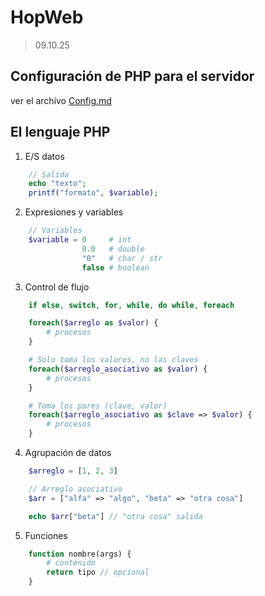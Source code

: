 # HopWeb

> 09.10.25

## Configuración de PHP para el servidor

ver el archivo [Config.md](./config.md)

## El lenguaje PHP

1. E/S datos

```php
    // Salida
    echo "texto";
    printf("formato", $variable);
```

2. Expresiones y variables

```php
    // Variables
    $variable = 0     # int
                0.0   # double
                "0"   # char / str
                false # boolean
```
3. Control de flujo

```php
    if else, switch, for, while, do while, foreach

    foreach($arreglo as $valor) {
        # procesos
    }

    # Solo toma los valores, no las claves
    foreach($arreglo_asociativo as $valor) {
        # procesos
    }

    # Toma los pares (clave, valor)
    foreach($arreglo_asociativo as $clave => $valor) {
        # procesos
    }

```

4. Agrupación de datos

```php
    $arreglo = [1, 2, 3]

    // Arreglo asociativo
    $arr = ["alfa" => "algo", "beta" => "otra cosa"]

    echo $arr["beta"] // "otra cosa" salida
```

5. Funciones

```php
    function nombre(args) {
        # contenido
        return tipo // opcional
    }
```
